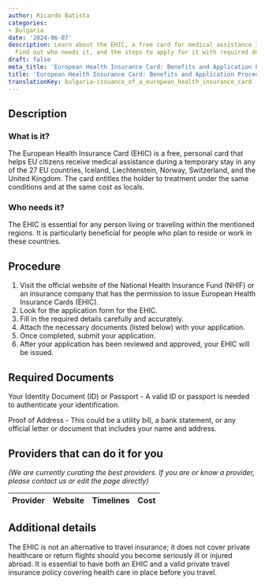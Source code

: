 ```yaml
---
author: Ricardo Batista
categories:
- Bulgaria
date: '2024-06-07'
description: Learn about the EHIC, a free card for medical assistance in EU countries.
  Find out who needs it, and the steps to apply for it with required documents.
draft: false
meta_title: 'European Health Insurance Card: Benefits and Application Procedure'
title: 'European Health Insurance Card: Benefits and Application Procedure'
translationKey: bulgaria-issuance_of_a_european_health_insurance_card
---
```



## Description
### What is it?
The European Health Insurance Card (EHIC) is a free, personal card that helps EU citizens receive medical assistance during a temporary stay in any of the 27 EU countries, Iceland, Liechtenstein, Norway, Switzerland, and the United Kingdom. The card entitles the holder to treatment under the same conditions and at the same cost as locals.

### Who needs it?
The EHIC is essential for any person living or traveling within the mentioned regions. It is particularly beneficial for people who plan to reside or work in these countries.

## Procedure
1. Visit the official website of the National Health Insurance Fund (NHIF) or an insurance company that has the permission to issue European Health Insurance Cards (EHIC).
2. Look for the application form for the EHIC.
3. Fill in the required details carefully and accurately. 
4. Attach the necessary documents (listed below) with your application.
5. Once completed, submit your application.
6. After your application has been reviewed and approved, your EHIC will be issued. 

## Required Documents
Your Identity Document (ID) or Passport - A valid ID or passport is needed to authenticate your identification.

Proof of Address - This could be a utility bill, a bank statement, or any official letter or document that includes your name and address.

## Providers that can do it for you

_(We are currently curating the best providers. If you are or know a provider, please contact us or edit the page directly)_

| Provider        |     Website     |     Timelines    |       Cost      |
| --------------- | --------------- |  :-------------: | :-------------: |

## Additional details
The EHIC is not an alternative to travel insurance; it does not cover private healthcare or return flights should you become seriously ill or injured abroad. It is essential to have both an EHIC and a valid private travel insurance policy covering health care in place before you travel.